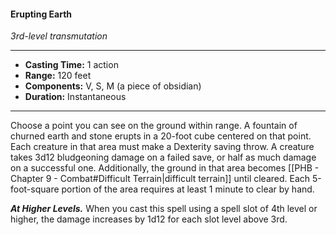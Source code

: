 #### Erupting Earth
*3rd-level transmutation*
___
- **Casting Time:** 1 action
- **Range:** 120 feet
- **Components:** V, S, M (a piece of obsidian)
- **Duration:** Instantaneous
---
Choose a point you can see on the ground within range. A fountain of churned earth and stone erupts in a 20-foot cube centered on that point. Each creature in that area must make a Dexterity saving throw. A creature takes 3d12 bludgeoning damage on a failed save, or half as much damage on a successful one. Additionally, the ground in that area becomes [[PHB - Chapter 9 - Combat#Difficult Terrain|difficult terrain]] until cleared. Each 5-foot-square portion of the area requires at least 1 minute to clear by hand.

***At Higher Levels.*** When you cast this spell using a spell slot of 4th level or higher, the damage increases by 1d12 for each slot level above 3rd.